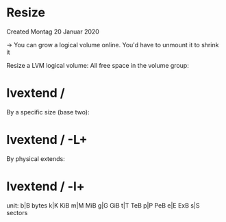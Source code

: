 # Resize
Created Montag 20 Januar 2020

-> You can grow a logical volume online. You'd have to unmount it to shrink it

Resize a LVM logical volume:
All free space in the volume group:
# lvextend <VG>/<LV>
By a specific size (base  two):
# lvextend <VG>/<LV> -L+<Size><Unit>
By physical extends:
# lvextend <VG>/<LV> -l+<Number>

unit:
b|B		bytes
k|K		KiB
m|M	MiB
g|G		GiB
t|T		TeB
p|P		PeB
e|E		ExB
s|S		sectors
	

